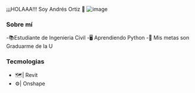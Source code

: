 ¡¡¡HOLAAA!!! Soy Andrés Ortiz 👋
![image](https://github.com/user-attachments/assets/9f6f5024-8352-49a8-9e85-691c5a390543)

### Sobre mí
-📚Estudiante de Ingenieria Civil
-🖥️ Aprendiendo Python
-🎯 Mis metas son Graduarme de la U


### Tecmologias
- 🗺️| Revit
- ⚙️| Onshape
